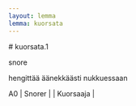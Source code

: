 ```yaml
---
layout: lemma
lemma: kuorsata
---
```


<div class="sense">
# <span class="sensename">kuorsata.1</span>

<span class="description">snore</span>

<span class="description">hengittää äänekkäästi nukkuessaan</span>

A0 | Snorer |   | Kuorsaaja |  

</div>

